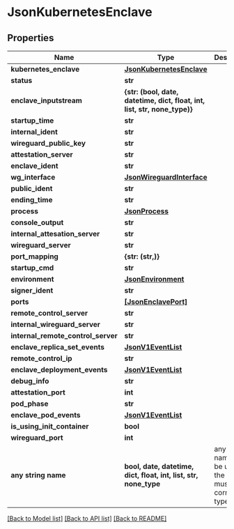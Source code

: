 # JsonKubernetesEnclave


## Properties
Name | Type | Description | Notes
------------ | ------------- | ------------- | -------------
**kubernetes_enclave** | [**JsonKubernetesEnclave**](JsonKubernetesEnclave.md) |  | [optional] 
**status** | **str** |  | [optional] 
**enclave_inputstream** | **{str: (bool, date, datetime, dict, float, int, list, str, none_type)}** |  | [optional] 
**startup_time** | **str** |  | [optional] 
**internal_ident** | **str** |  | [optional] 
**wireguard_public_key** | **str** |  | [optional] 
**attestation_server** | **str** |  | [optional] 
**enclave_ident** | **str** |  | [optional] 
**wg_interface** | [**JsonWireguardInterface**](JsonWireguardInterface.md) |  | [optional] 
**public_ident** | **str** |  | [optional] 
**ending_time** | **str** |  | [optional] 
**process** | [**JsonProcess**](JsonProcess.md) |  | [optional] 
**console_output** | **str** |  | [optional] 
**internal_attesation_server** | **str** |  | [optional] 
**wireguard_server** | **str** |  | [optional] 
**port_mapping** | **{str: (str,)}** |  | [optional] 
**startup_cmd** | **str** |  | [optional] 
**environment** | [**JsonEnvironment**](JsonEnvironment.md) |  | [optional] 
**signer_ident** | **str** |  | [optional] 
**ports** | [**[JsonEnclavePort]**](JsonEnclavePort.md) |  | [optional] 
**remote_control_server** | **str** |  | [optional] 
**internal_wireguard_server** | **str** |  | [optional] 
**internal_remote_control_server** | **str** |  | [optional] 
**enclave_replica_set_events** | [**JsonV1EventList**](JsonV1EventList.md) |  | [optional] 
**remote_control_ip** | **str** |  | [optional] 
**enclave_deployment_events** | [**JsonV1EventList**](JsonV1EventList.md) |  | [optional] 
**debug_info** | **str** |  | [optional] 
**attestation_port** | **int** |  | [optional] 
**pod_phase** | **str** |  | [optional] 
**enclave_pod_events** | [**JsonV1EventList**](JsonV1EventList.md) |  | [optional] 
**is_using_init_container** | **bool** |  | [optional] 
**wireguard_port** | **int** |  | [optional] 
**any string name** | **bool, date, datetime, dict, float, int, list, str, none_type** | any string name can be used but the value must be the correct type | [optional]

[[Back to Model list]](../README.md#documentation-for-models) [[Back to API list]](../README.md#documentation-for-api-endpoints) [[Back to README]](../README.md)


